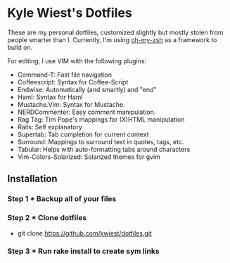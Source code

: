 # Kyle Wiest's Dotfiles

These are my personal dotfiles, customized slightly but mostly stolen from people smarter than I. Currently, I'm using [oh-my-zsh](https://github.com/robbyrussell/oh-my-zsh) as a framework to build on.

For editing, I use VIM with the following plugins:

* Command-T: Fast file navigation
* Coffeescript: Syntax for Coffee-Script
* Endwise: Automatically (and smartly) and "end"
* Haml: Syntax for Haml
* Mustache.Vim: Syntax for Mustache.
* NERDCommenter: Easy comment manipulation.
* Rag Tag: Tim Pope's mappings for (X)HTML manipulation
* Rails: Self explanatory
* Supertab: Tab completion for current context
* Surround: Mappings to surround text in quotes, tags, etc.
* Tabular: Helps with auto-formatting tabs around characters
* Vim-Colors-Solarized: Solarized themes for gvim

## Installation

### Step 1 * Backup all of your files

### Step 2 * Clone dotfiles
* git clone https://github.com/kwiest/dotfiles.git

### Step 3 * Run rake install to create sym links
